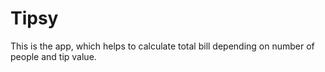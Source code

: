 # Tipsy

This is the app, which helps to calculate total bill depending on number of people and tip value. 

